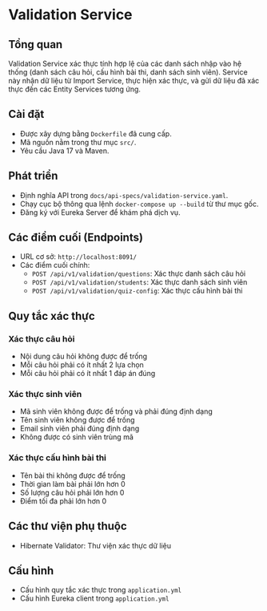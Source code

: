 # Validation Service

## Tổng quan
Validation Service xác thực tính hợp lệ của các danh sách nhập vào hệ thống (danh sách câu hỏi, cấu hình bài thi, danh sách sinh viên). Service này nhận dữ liệu từ Import Service, thực hiện xác thực, và gửi dữ liệu đã xác thực đến các Entity Services tương ứng.

## Cài đặt
- Được xây dựng bằng `Dockerfile` đã cung cấp.
- Mã nguồn nằm trong thư mục `src/`.
- Yêu cầu Java 17 và Maven.

## Phát triển
- Định nghĩa API trong `docs/api-specs/validation-service.yaml`.
- Chạy cục bộ thông qua lệnh `docker-compose up --build` từ thư mục gốc.
- Đăng ký với Eureka Server để khám phá dịch vụ.

## Các điểm cuối (Endpoints)
- URL cơ sở: `http://localhost:8091/`
- Các điểm cuối chính:
  - `POST /api/v1/validation/questions`: Xác thực danh sách câu hỏi
  - `POST /api/v1/validation/students`: Xác thực danh sách sinh viên
  - `POST /api/v1/validation/quiz-config`: Xác thực cấu hình bài thi

## Quy tắc xác thực
### Xác thực câu hỏi
- Nội dung câu hỏi không được để trống
- Mỗi câu hỏi phải có ít nhất 2 lựa chọn
- Mỗi câu hỏi phải có ít nhất 1 đáp án đúng

### Xác thực sinh viên
- Mã sinh viên không được để trống và phải đúng định dạng
- Tên sinh viên không được để trống
- Email sinh viên phải đúng định dạng
- Không được có sinh viên trùng mã

### Xác thực cấu hình bài thi
- Tên bài thi không được để trống
- Thời gian làm bài phải lớn hơn 0
- Số lượng câu hỏi phải lớn hơn 0
- Điểm tối đa phải lớn hơn 0

## Các thư viện phụ thuộc
- Hibernate Validator: Thư viện xác thực dữ liệu

## Cấu hình
- Cấu hình quy tắc xác thực trong `application.yml`
- Cấu hình Eureka client trong `application.yml`